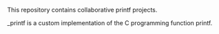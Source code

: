 This repository contains collaborative printf projects.

_printf is a custom implementation of the C programming function printf.
